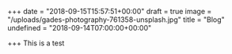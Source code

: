 +++
date = "2018-09-15T15:57:51+00:00"
draft = true
image = "/uploads/gades-photography-761358-unsplash.jpg"
title = "Blog"
undefined = "2018-09-14T07:00:00+00:00"

+++
This is a test